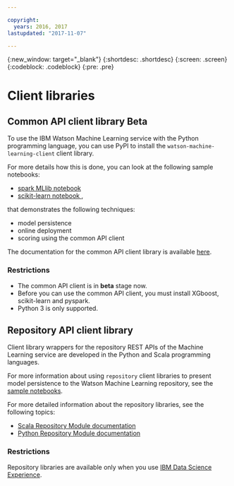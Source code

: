 ```yaml
---

copyright:
  years: 2016, 2017
lastupdated: "2017-11-07"

---
```


{:new_window: target="_blank"}
{:shortdesc: .shortdesc}
{:screen: .screen}
{:codeblock: .codeblock}
{:pre: .pre}

# Client libraries

## Common API client library <span class='tag--beta'>Beta</span>

To use the IBM Watson Machine Learning service with the Python programming language, you can use PyPI to install the `watson-machine-learning-client` client library.

For more details how this is done, you can look at the following sample notebooks:
* [spark MLlib notebook](https://apsportal.ibm.com/analytics/notebooks/1fed143e-1877-42bd-b927-7d366e73745b/view?access_token=4b39718f9e1f1de55e6e67e8dcbb5f0cac848f390d73478d0dea9c1a8af24550)
*  [scikit-learn notebook ](https://dataplatform.ibm.com/analytics/notebooks/15b46bd5-dde2-4d59-9d7d-51cc0b860c8b/view?access_token=d8711ad6ae84b3a9c60d43966f961f66adc2c5b89fec18f24c85e40774080e9a),

that demonstrates the following techniques:

* model persistence
* online deployment
* scoring using the common API client

The documentation for the common API client library is available [here](http://wml-api-pyclient.mybluemix.net/).

### Restrictions

* The common API client is in **beta** stage now.
* Before you can use the common API client, you must install XGboost, scikit-learn and pyspark.
* Python 3 is only supported.



## Repository API client library

Client library wrappers for the repository REST APIs of the Machine Learning service are developed in the Python and Scala programming languages.

For more information about using `repository` client libraries to present model persistence to the Watson Machine Learning repository, see the [sample notebooks](https://dataplatform.ibm.com/analytics/notebooks/89492fd6-a641-4819-9176-3d9381561df9/view?access_token=d80bef1a172d1d83d3721b101886337158457281774186f181a2e6a5b57f5ec7).

For more detailed information about the repository libraries, see the following topics:

* [Scala Repository Module documentation](https://watson-ml-staging-libs.mybluemix.net/repository-scala/)
* [Python Repository Module documentation](https://watson-ml-staging-libs.mybluemix.net/repository-python/)

### Restrictions

Repository libraries are available only when you use [IBM Data Science Experience](https://datascience.ibm.com).
